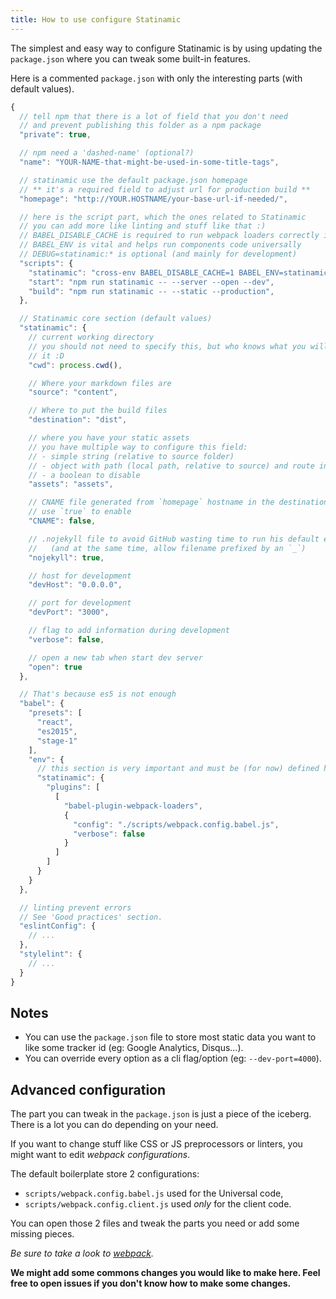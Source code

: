 ```yaml
---
title: How to use configure Statinamic
---
```


The simplest and easy way to configure Statinamic is by using updating
the ``package.json`` where you can tweak some built-in features.

Here is a commented ``package.json`` with only the interesting parts
(with default values).

```js
{
  // tell npm that there is a lot of field that you don't need
  // and prevent publishing this folder as a npm package
  "private": true,

  // npm need a 'dashed-name' (optional?)
  "name": "YOUR-NAME-that-might-be-used-in-some-title-tags",

  // statinamic use the default package.json homepage
  // ** it's a required field to adjust url for production build **
  "homepage": "http://YOUR.HOSTNAME/your-base-url-if-needed/",

  // here is the script part, which the ones related to Statinamic
  // you can add more like linting and stuff like that :)
  // BABEL_DISABLE_CACHE is required to run webpack loaders correctly in Node
  // BABEL_ENV is vital and helps run components code universally
  // DEBUG=statinamic:* is optional (and mainly for development)
  "scripts": {
    "statinamic": "cross-env BABEL_DISABLE_CACHE=1 BABEL_ENV=statinamic DEBUG=statinamic:* babel-node scripts/build",
    "start": "npm run statinamic -- --server --open --dev",
    "build": "npm run statinamic -- --static --production",
  },

  // Statinamic core section (default values)
  "statinamic": {
    // current working directory
    // you should not need to specify this, but who knows what you will do with
    // it :D
    "cwd": process.cwd(),

    // Where your markdown files are
    "source": "content",

    // Where to put the build files
    "destination": "dist",

    // where you have your static assets
    // you have multiple way to configure this field:
    // - simple string (relative to source folder)
    // - object with path (local path, relative to source) and route in web
    // - a boolean to disable
    "assets": "assets",

    // CNAME file generated from `homepage` hostname in the destination folder
    // use `true` to enable
    "CNAME": false,

    // .nojekyll file to avoid GitHub wasting time to run his default engine
    //   (and at the same time, allow filename prefixed by an `_`)
    "nojekyll": true,

    // host for development
    "devHost": "0.0.0.0",

    // port for development
    "devPort": "3000",

    // flag to add information during development
    "verbose": false,

    // open a new tab when start dev server
    "open": true
  },

  // That's because es5 is not enough
  "babel": {
    "presets": [
      "react",
      "es2015",
      "stage-1"
    ],
    "env": {
      // this section is very important and must be (for now) defined here
      "statinamic": {
        "plugins": [
          [
            "babel-plugin-webpack-loaders",
            {
              "config": "./scripts/webpack.config.babel.js",
              "verbose": false
            }
          ]
        ]
      }
    }
  },

  // linting prevent errors
  // See 'Good practices' section.
  "eslintConfig": {
    // ...
  },
  "stylelint": {
    // ...
  }
}
```

## Notes

- You can use the ``package.json`` file to store most static data you want to like
  some tracker id (eg: Google Analytics, Disqus...).
- You can override every option as a cli flag/option (eg: ``--dev-port=4000``).

## Advanced configuration

The part you can tweak in the ``package.json`` is just a piece of the iceberg.
There is a lot you can do depending on your need.

If you want to change stuff like CSS or JS preprocessors or linters, you might
want to edit _webpack configurations_.

The default boilerplate store 2 configurations:

- ``scripts/webpack.config.babel.js`` used for the Universal code,
- ``scripts/webpack.config.client.js`` used *only* for the client code.

You can open those 2 files and tweak the parts you need or add some missing
pieces.

_Be sure to take a look to [webpack](http://webpack.github.io/docs/)._

**We might add some commons changes you would like to make here. Feel free to
open issues if you don't know how to make some changes.**
